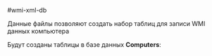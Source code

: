 #wmi-xml-db 

Данные файлы позволяют создать набор таблиц для записи WMI данных компьютера

Будут созданы таблицы в базе данных **Computers**:
